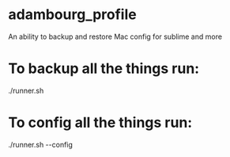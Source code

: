 # adambourg_profile
An ability to backup and restore Mac config for sublime and more 

# To backup all the things run: 

./runner.sh

# To config all the things run: 

./runner.sh --config
